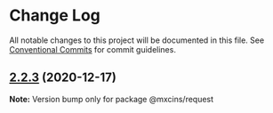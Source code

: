 # Change Log

All notable changes to this project will be documented in this file.
See [Conventional Commits](https://conventionalcommits.org) for commit guidelines.

## [2.2.3](https://github.com/maxiaochuan/mxcins/tree/master/packages/mxcins-reqeust/compare/@mxcins/request@2.2.2...@mxcins/request@2.2.3) (2020-12-17)

**Note:** Version bump only for package @mxcins/request

